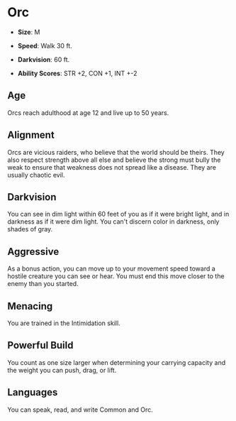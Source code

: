 # Orc


- **Size**: M

- **Speed**: Walk 30 ft.

- **Darkvision**: 60 ft.

- **Ability Scores**: STR +2, CON +1, INT +-2

## Age
Orcs reach adulthood at age 12 and live up to 50 years.

## Alignment
Orcs are vicious raiders, who believe that the world should be theirs. They also respect strength above all else and believe the strong must bully the weak to ensure that weakness does not spread like a disease. They are usually chaotic evil.

## Darkvision
You can see in dim light within 60 feet of you as if it were bright light, and in darkness as if it were dim light. You can't discern color in darkness, only shades of gray.

## Aggressive
As a bonus action, you can move up to your movement speed toward a hostile creature you can see or hear. You must end this move closer to the enemy than you started.

## Menacing
You are trained in the Intimidation skill.

## Powerful Build
You count as one size larger when determining your carrying capacity and the weight you can push, drag, or lift.

## Languages
You can speak, read, and write Common and Orc.